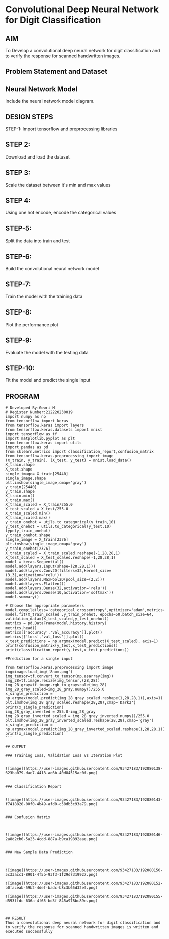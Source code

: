 # Convolutional Deep Neural Network for Digit Classification

## AIM

To Develop a convolutional deep neural network for digit classification and to verify the response for scanned handwritten images.

## Problem Statement and Dataset

## Neural Network Model

Include the neural network model diagram.

## DESIGN STEPS
STEP-1:
Import tensorflow and preprocessing libraries

## STEP 2:
Download and load the dataset

## STEP 3:
Scale the dataset between it's min and max values

## STEP 4:
Using one hot encode, encode the categorical values

## STEP-5:
Split the data into train and test

## STEP-6:
Build the convolutional neural network model

## STEP-7:
Train the model with the training data

## STEP-8:
Plot the performance plot

## STEP-9:
Evaluate the model with the testing data

##  STEP-10:
Fit the model and predict the single input
## PROGRAM

````
# Developed By:Gowri M
# Register Number:212220230019
import numpy as np
from tensorflow import keras
from tensorflow.keras import layers
from tensorflow.keras.datasets import mnist
import tensorflow as tf
import matplotlib.pyplot as plt
from tensorflow.keras import utils
import pandas as pd
from sklearn.metrics import classification_report,confusion_matrix
from tensorflow.keras.preprocessing import image
(X_train, y_train), (X_test, y_test) = mnist.load_data()
X_train.shape
X_test.shape
single_image= X_train[25440]
single_image.shape
plt.imshow(single_image,cmap='gray')
y_train[25440]
y_train.shape
X_train.min()
X_train.max()
X_train_scaled = X_train/255.0
X_test_scaled = X_test/255.0
X_train_scaled.min()
X_train_scaled.max()
y_train_onehot = utils.to_categorical(y_train,10)
y_test_onehot = utils.to_categorical(y_test,10)
type(y_train_onehot)
y_train_onehot.shape
single_image = X_train[2376]
plt.imshow(single_image,cmap='gray')
y_train_onehot[2376]
X_train_scaled = X_train_scaled.reshape(-1,28,28,1)
X_test_scaled = X_test_scaled.reshape(-1,28,28,1)
model = keras.Sequential()
model.add(layers.Input(shape=(28,28,1)))
model.add(layers.Conv2D(filters=32,kernel_size=(3,3),activation='relu'))
model.add(layers.MaxPool2D(pool_size=(2,2)))
model.add(layers.Flatten())
model.add(layers.Dense(32,activation='relu'))
model.add(layers.Dense(10,activation='softmax'))
model.summary()

# Choose the appropriate parameters
model.compile(loss='categorical_crossentropy',optimizer='adam',metrics='accuracy')
model.fit(X_train_scaled ,y_train_onehot, epochs=50,batch_size=64, validation_data=(X_test_scaled,y_test_onehot))
metrics = pd.DataFrame(model.history.history)
metrics.head()
metrics[['accuracy','val_accuracy']].plot()
metrics[['loss','val_loss']].plot()
x_test_predictions = np.argmax(model.predict(X_test_scaled), axis=1)
print(confusion_matrix(y_test,x_test_predictions))
print(classification_report(y_test,x_test_predictions))

#Prediction for a single input

from tensorflow.keras.preprocessing import image
img=image.load_img('8nom.png')
img_tensor=tf.convert_to_tensor(np.asarray(img))
img_28=tf.image.resize(img_tensor,(28,28))
img_28_gray=tf.image.rgb_to_grayscale(img_28)
img_28_gray_scaled=img_28_gray.numpy()/255.0
x_single_prediction = np.argmax(model.predict(img_28_gray_scaled.reshape(1,28,28,1)),axis=1)
plt.imshow(img_28_gray_scaled.reshape(28,28),cmap='Dark2')
print(x_single_prediction)
img_28_gray_inverted = 255.0-img_28_gray
img_28_gray_inverted_scaled = img_28_gray_inverted.numpy()/255.0
plt.imshow(img_28_gray_inverted_scaled.reshape(28,28),cmap='gray')
x_single_prediction = np.argmax(model.predict(img_28_gray_inverted_scaled.reshape(1,28,28,1)),axis=1)
print(x_single_prediction)
```

## OUTPUT

### Training Loss, Validation Loss Vs Iteration Plot


![image](https://user-images.githubusercontent.com/93427183/192080138-623ba079-dae7-4418-ad6b-40d84515ac0f.png)


### Classification Report


![image](https://user-images.githubusercontent.com/93427183/192080143-f7418820-00f0-4b49-afd0-c58db3c93a79.png)


### Confusion Matrix



![image](https://user-images.githubusercontent.com/93427183/192080146-2a8d2cb0-5a23-4cdd-887a-b9ca19892aae.png)


### New Sample Data Prediction



![image](https://user-images.githubusercontent.com/93427183/192080150-5c33acc1-8901-4f5b-93f3-1f29d7319927.png) 

![image](https://user-images.githubusercontent.com/93427183/192080152-b0faceab-59b2-4def-badc-b8c3b65d32ef.png)

![image](https://user-images.githubusercontent.com/93427183/192080155-d593ffdc-636a-4f65-bd3f-845a978bc89e.png)



## RESULT
Thus a convolutional deep neural network for digit classification and to verify the response for scanned handwritten images is written and executed successfully
